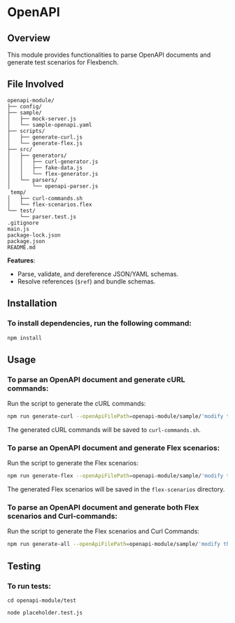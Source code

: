 
# OpenAPI

## Overview

This module provides functionalities to parse OpenAPI documents and generate test scenarios for Flexbench.

## File Involved

```
openapi-module/
├── config/
├── sample/
│   ├── mock-server.js
│   └── sample-openapi.yaml
├── scripts/
│   ├── generate-curl.js
│   └── generate-flex.js
├── src/
│   ├── generators/
│   │   ├── curl-generator.js
│   │   ├── fake-data.js
│   │   └── flex-generator.js
│   └── parsers/
│       └── openapi-parser.js
 temp/
│   ├── curl-commands.sh
│   └── flex-scenarios.flex
└── test/
    └── parser.test.js
.gitignore
main.js
package-lock.json
package.json
README.md
```

**Features**:
- Parse, validate, and dereference JSON/YAML schemas.
- Resolve references (`$ref`) and bundle schemas.


## Installation

### To install dependencies, run the following command:

```sh
npm install
```

## Usage

### To parse an OpenAPI document and generate cURL commands:

Run the script to generate the cURL commands:

```sh
npm run generate-curl --openApiFilePath=openapi-module/sample/'modify this to your OpenAPI file'.yaml --outputFilePath=openapi-module/temp/curl-commands.sh
```

The generated cURL commands will be saved to `curl-commands.sh`.

### To parse an OpenAPI document and generate Flex scenarios:

Run the script to generate the Flex scenarios:

```sh
npm run generate-flex --openApiFilePath=openapi-module/sample/'modify this to your OpenAPI file'.yaml --outputFilePath=openapi-module/temp/flex-scenarios.json
```


The generated Flex scenarios will be saved in the `flex-scenarios` directory.

### To parse an OpenAPI document and generate both Flex scenarios and Curl-commands:

Run the script to generate the Flex scenarios and Curl Commands:

```sh
npm run generate-all --openApiFilePath=openapi-module/sample/'modify this to your OpenAPI file'.yaml
```

## Testing

### To run tests:

```
cd openapi-module/test
```

```
node placeholder.test.js
```